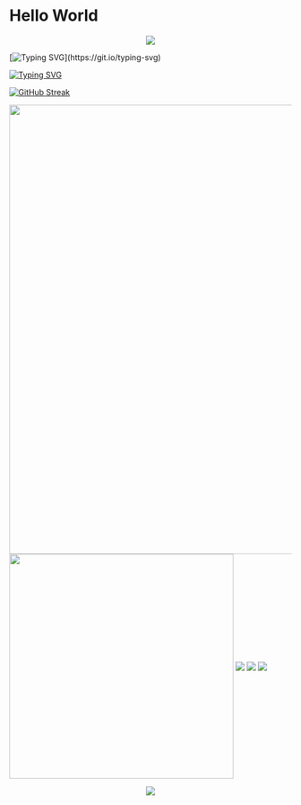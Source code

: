 # Hello World

<p align="center">
<img src="https://capsule-render.vercel.app/api?type=waving&color=timeGradient&height=300&&section=header&text=HELLO WORLD&fontSize=90&fontAlign=50&fontAlignY=30&desc=TypeDreamMoon&descAlign=50&descSize=30&descAlignY=60&animation=twinkling" />
</p>


[![Typing SVG](https://readme-typing-svg.demolab.com?font=Fira+Code&duration=2500&pause=500&center=true%C2%A0%C2%A0%E7%9C%9F&vCenter=true%C2%A0%C2%A0%E7%9C%9F&multiline=true&repeat=true%C2%A0%C2%A0%E7%9C%9F&random=true%C2%A0%C2%A0%E7%9C%9F&width=435&lines=Dreams+linger+in+bamboo%2C+moonlight+gleams%2C;Whispers+weave+through+silent+streams.)](https://git.io/typing-svg)


[![Typing SVG](https://readme-typing-svg.demolab.com?font=Microsoft+YaHei+UI&size=15&duration=2500&pause=100&center=true%C2%A0%C2%A0%E7%9C%9F&vCenter=true%C2%A0%C2%A0%E7%9C%9F&multiline=true&repeat=true%C2%A0%C2%A0%E7%9C%9F&random=true%C2%A0%C2%A0%E7%9C%9F&width=435&lines=%E6%A2%A6%E9%A9%BB%E7%AB%B9%E6%9E%97%E6%9C%88%E5%85%89%E6%98%8E%EF%BC%8C;%E7%BB%86%E8%AF%AD%E9%9A%8F%E9%A3%8E%E5%85%A5%E5%A4%9C%E6%B8%85%E3%80%82)](https://git.io/typing-svg)


[![GitHub Streak](https://streak-stats.demolab.com?user=TypeDreamMoon&theme=tokyonight-duo&hide_border=true%C2%A0%C2%A0%E7%9C%9F&short_numbers=true%C2%A0%C2%A0%E7%9C%9F&date_format=%5BY.%5Dn.j)](https://git.io/streak-stats)


<img width="800" src="https://github-readme-activity-graph.vercel.app/graph?username=TypeDreamMoon&theme=github-compact&hide_border=true&area=true" />


<img align="center" width="400" src="https://github-readme-stats.vercel.app/api?username=TypeDreamMoon&theme=tokyonight&include_all_commits=true&show_icons=true&hide_border=true" />


<img align="center" src="https://github-readme-stats.vercel.app/api/wakatime?username=TypeDreamMoon&theme=tokyonight&hide_border=true&layout=compact&langs_count=22" />


<img align="center" src="https://github-readme-stats.vercel.app/api/top-langs/?username=TypeDreamMoon&theme=transparent&hide_border=true&layout=donut-vertical&langs_count=6" />


<img align="center" src="https://skillicons.dev/icons?i=TypeDreamMoon&theme=light" />


<p align="center">
<img src="https://capsule-render.vercel.app/api?type=waving&color=timeGradient&height=300&&section=footer&text=DreamMoon 2025&fontSize=50&fontAlign=50&fontAlignY=70&descAlign=50&descSize=30&descAlignY=40&animation=twinkling" />
</p>